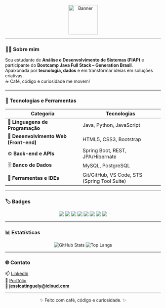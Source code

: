 <p align="center">
  <img src="./.github/assets/banner_github_jessicatinguely.png" alt="Banner" height="95">
</p>


---

### 👩‍💻 Sobre mim
Sou estudante de **Análise e Desenvolvimento de Sistemas (FIAP)** e participante do **Bootcamp Java Full Stack – Generation Brasil**.  
Apaixonada por **tecnologia, dados** e em transformar ideias em soluções criativas.  
☕ Café, código e curiosidade me movem!

---

### 🧰 Tecnologias e Ferramentas

| Categoria | Tecnologias |
|------------|-------------|
| 🧠 **Linguagens de Programação** | Java, Python, JavaScript |
| 🎨 **Desenvolvimento Web (Front-end)** | HTML5, CSS3, Bootstrap |
| ⚙️ **Back-end e APIs** | Spring Boot, REST, JPA/Hibernate |
| 🗄️ **Banco de Dados** | MySQL, PostgreSQL |
| 🧪 **Ferramentas e IDEs** | Git/GitHub, VS Code, STS (Spring Tool Suite) |

---

### 🏷️ Badges

<p align="center">
  <img src="https://img.shields.io/badge/Java-ED8B00?style=for-the-badge&logo=openjdk&logoColor=white"/>
  <img src="https://img.shields.io/badge/Python-3776AB?style=for-the-badge&logo=python&logoColor=white"/>
  <img src="https://img.shields.io/badge/HTML5-E34F26?style=for-the-badge&logo=html5&logoColor=white"/>
  <img src="https://img.shields.io/badge/CSS3-1572B6?style=for-the-badge&logo=css3&logoColor=white"/>
  <img src="https://img.shields.io/badge/Bootstrap-7952B3?style=for-the-badge&logo=bootstrap&logoColor=white"/>
  <img src="https://img.shields.io/badge/Spring_Boot-6DB33F?style=for-the-badge&logo=springboot&logoColor=white"/>
  <img src="https://img.shields.io/badge/MySQL-4479A1?style=for-the-badge&logo=mysql&logoColor=white"/>
  <img src="https://img.shields.io/badge/GitHub-181717?style=for-the-badge&logo=github&logoColor=white"/>
</p>

---

### 📊 Estatísticas
<div align="center">
  
![GitHub Stats](https://github-readme-stats.vercel.app/api?username=jessicatinguely&show_icons=true&theme=dracula&rank_icon=github)
![Top Langs](https://github-readme-stats.vercel.app/api/top-langs/?username=jessicatinguely&layout=compact&theme=dracula)

</div>

---

### 🌐 Contato
📫 [LinkedIn](https://www.linkedin.com/in/jessicatinguely)  
💼 [Portfólio](https://jessicatinguely.github.io)  
📧 **jessicatinguely@icloud.com**

---

<p align="center">✨ Feito com café, código e curiosidade. ✨</p>

